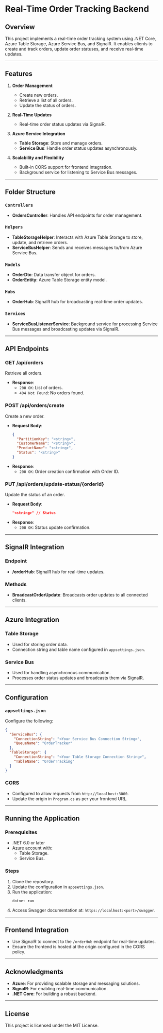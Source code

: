# Real-Time Order Tracking Backend

## Overview
This project implements a real-time order tracking system using .NET Core, Azure Table Storage, Azure Service Bus, and SignalR. It enables clients to create and track orders, update order statuses, and receive real-time updates.

---

## Features

1. **Order Management**
   - Create new orders.
   - Retrieve a list of all orders.
   - Update the status of orders.

2. **Real-Time Updates**
   - Real-time order status updates via SignalR.

3. **Azure Service Integration**
   - **Table Storage**: Store and manage orders.
   - **Service Bus**: Handle order status updates asynchronously.

4. **Scalability and Flexibility**
   - Built-in CORS support for frontend integration.
   - Background service for listening to Service Bus messages.

---

## Folder Structure

### `Controllers`
- **OrdersController**: Handles API endpoints for order management.

### `Helpers`
- **TableStorageHelper**: Interacts with Azure Table Storage to store, update, and retrieve orders.
- **ServiceBusHelper**: Sends and receives messages to/from Azure Service Bus.

### `Models`
- **OrderDto**: Data transfer object for orders.
- **OrderEntity**: Azure Table Storage entity model.

### `Hubs`
- **OrderHub**: SignalR hub for broadcasting real-time order updates.

### `Services`
- **ServiceBusListenerService**: Background service for processing Service Bus messages and broadcasting updates via SignalR.

---

## API Endpoints

### **GET /api/orders**
Retrieve all orders.
- **Response**:
  - `200 OK`: List of orders.
  - `404 Not Found`: No orders found.

### **POST /api/orders/create**
Create a new order.
- **Request Body**:
  ```json
  {
    "PartitionKey": "<string>",
    "CustomerName": "<string>",
    "ProductName": "<string>",
    "Status": "<string>"
  }
  ```
- **Response**:
  - `200 OK`: Order creation confirmation with Order ID.

### **PUT /api/orders/update-status/{orderId}**
Update the status of an order.
- **Request Body**:
  ```json
  "<string>" // Status
  ```
- **Response**:
  - `200 OK`: Status update confirmation.

---

## SignalR Integration

### Endpoint
- **/orderHub**: SignalR hub for real-time updates.

### Methods
- **BroadcastOrderUpdate**: Broadcasts order updates to all connected clients.

---

## Azure Integration

### Table Storage
- Used for storing order data.
- Connection string and table name configured in `appsettings.json`.

### Service Bus
- Used for handling asynchronous communication.
- Processes order status updates and broadcasts them via SignalR.

---

## Configuration

### `appsettings.json`
Configure the following:
```json
{
  "ServiceBus": {
    "ConnectionString": "<Your Service Bus Connection String>",
    "QueueName": "OrderTracker"
  },
  "TableStorage": {
    "ConnectionString": "<Your Table Storage Connection String>",
    "TableName": "OrderTracking"
  }
}
```

### CORS
- Configured to allow requests from `http://localhost:3000`.
- Update the origin in `Program.cs` as per your frontend URL.

---

## Running the Application

### Prerequisites
- .NET 6.0 or later
- Azure account with:
  - Table Storage.
  - Service Bus.

### Steps
1. Clone the repository.
2. Update the configuration in `appsettings.json`.
3. Run the application:
   ```bash
   dotnet run
   ```
4. Access Swagger documentation at: `https://localhost:<port>/swagger`.

---

## Frontend Integration

- Use SignalR to connect to the `/orderHub` endpoint for real-time updates.
- Ensure the frontend is hosted at the origin configured in the CORS policy.

---

## Acknowledgments

- **Azure**: For providing scalable storage and messaging solutions.
- **SignalR**: For enabling real-time communication.
- **.NET Core**: For building a robust backend.

---

## License
This project is licensed under the MIT License.

